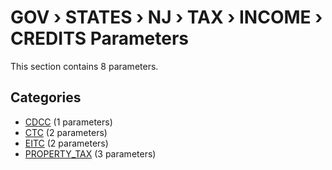 # GOV › STATES › NJ › TAX › INCOME › CREDITS Parameters

This section contains 8 parameters.

## Categories

- [CDCC](cdcc/index.md) (1 parameters)
- [CTC](ctc/index.md) (2 parameters)
- [EITC](eitc/index.md) (2 parameters)
- [PROPERTY_TAX](property_tax/index.md) (3 parameters)
